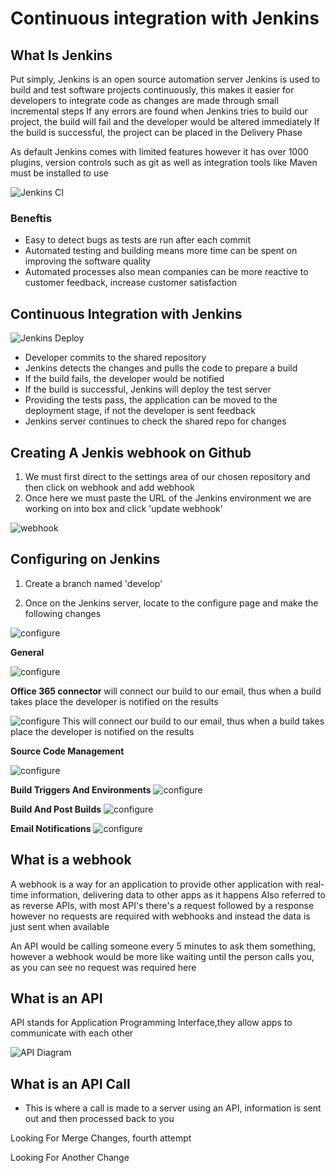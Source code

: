 # Continuous integration with Jenkins


## What Is Jenkins
Put simply, Jenkins is an open source automation server
Jenkins is used to build and test software projects continuously, this makes it easier for developers to integrate code
as changes are made through small incremental steps
If any errors are found when Jenkins tries to build our project, the build will fail and the developer would be
altered immediately
If the build is successful, the project can be placed in the Delivery Phase

As default Jenkins comes with limited features however it has over 1000 plugins, version controls such as git as well
as integration tools like Maven must be installed to use

![Jenkins CI](images/jenkins-integration-life-cycle.png)

### Beneftis
- Easy to detect bugs as tests are run after each commit
- Automated testing and building means more time can be spent on improving the software quality
- Automated processes also mean companies can be more reactive to customer feedback, increase customer satisfaction



## Continuous Integration with Jenkins

![Jenkins Deploy](images/jenkins-build-test-deploy.png)

- Developer commits to the shared repository
- Jenkins detects the changes and pulls the code to prepare a build
- If the build fails, the developer would be notified
- If the build is successful, Jenkins will deploy the test server
- Providing the tests pass, the application can be moved to the deployment stage, if not the developer is sent feedback
- Jenkins server continues to check the shared repo for changes



## Creating A Jenkis webhook on Github

1. We must first direct to the settings area of our chosen repository and then click on webhook and add webhook
2. Once here we must paste the URL of the Jenkins environment we are working on into box and click 'update webhook'

![webhook](images/updating-webhook.png)


## Configuring on Jenkins

1. Create a branch named 'develop' 

2. Once on the Jenkins server, locate to the configure page and make the following changes


![configure](images/configure-page.png)

**General**

![configure](images/build-configure.png)

**Office 365 connector**
will connect our build to our email, thus when a build takes place the developer is notified
on the results

![configure](images/office-connector-configure.png)
This will connect our build to our email, thus when a build takes place the developer is notified
on the results


**Source Code Management**

![configure](images/source-code-management.png)


**Build Triggers And Environments**
![configure](images/build-triggers-and-environment.png)


**Build And Post Builds**
![configure](images/build-and-post-builds.png)


**Email Notifications**
![configure](images/E-mail-notifications.png)


## What is a webhook

A webhook is a way for an application to provide other application with real-time information, delivering data to other
apps as it happens
Also referred to as reverse APIs, with most API's there's a request followed by a response however no requests are
required with webhooks and instead the data is just sent when available

An API would be calling someone every 5 minutes to ask them something, however a webhook would be more like waiting until
the person calls you, as you can see no request was required here

## What is an API

API stands for Application Programming Interface,they allow apps to communicate with each other

![API Diagram](images/api-diagram.png)


## What is an API Call
- This is where a call is made to a server using an API, information is sent out and then processed back to you


Looking For Merge Changes, fourth attempt

Looking For Another Change
